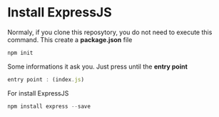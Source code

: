# Install ExpressJS

Normaly, if you clone this reposytory, you do not need to execute this command.  This create a **package.json** file

```bash
npm init
```
Some informations it ask you. Just press until the **entry point**

```js
entry point : (index.js)
```

For install ExpressJS

```js
npm install express --save
```